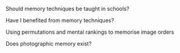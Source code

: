 

Should memory techniques be taught in schools?

Have I benefited from memory techniques?

Using permutations and mental rankings to memorise image orders

Does photographic memory exist?
